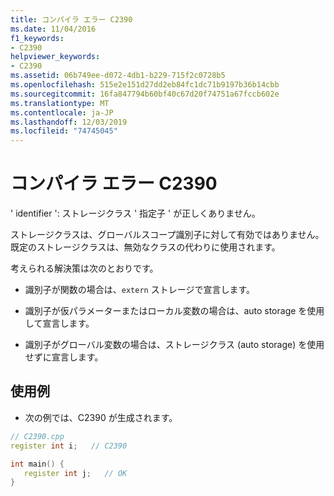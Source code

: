 ```yaml
---
title: コンパイラ エラー C2390
ms.date: 11/04/2016
f1_keywords:
- C2390
helpviewer_keywords:
- C2390
ms.assetid: 06b749ee-d072-4db1-b229-715f2c0728b5
ms.openlocfilehash: 515e2e151d27dd2eb84fc1dc71b9197b36b14cbb
ms.sourcegitcommit: 16fa847794b60bf40c67d20f74751a67fccb602e
ms.translationtype: MT
ms.contentlocale: ja-JP
ms.lasthandoff: 12/03/2019
ms.locfileid: "74745045"
---
```

# <a name="compiler-error-c2390"></a>コンパイラ エラー C2390

' identifier ': ストレージクラス ' 指定子 ' が正しくありません。

ストレージクラスは、グローバルスコープ識別子に対して有効ではありません。 既定のストレージクラスは、無効なクラスの代わりに使用されます。

考えられる解決策は次のとおりです。

- 識別子が関数の場合は、`extern` ストレージで宣言します。

- 識別子が仮パラメーターまたはローカル変数の場合は、auto storage を使用して宣言します。

- 識別子がグローバル変数の場合は、ストレージクラス (auto storage) を使用せずに宣言します。

## <a name="example"></a>使用例

- 次の例では、C2390 が生成されます。

```cpp
// C2390.cpp
register int i;   // C2390

int main() {
   register int j;   // OK
}
```
